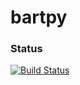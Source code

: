 # bartpy

### Status
[![Build Status](https://travis-ci.org/JakeColtman/bartpy.svg?branch=master)](https://travis-ci.org/JakeColtman/bartpy)

